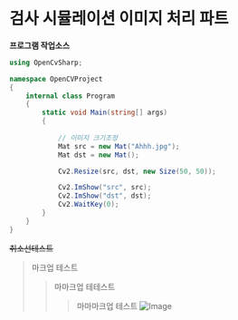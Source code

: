 # 검사 시뮬레이션 이미지 처리 파트 

**프로그램 작업소스**
```cs
using OpenCvSharp;

namespace OpenCVProject
{
    internal class Program
    {
        static void Main(string[] args)
        {
           
            // 이미지 크기조정
            Mat src = new Mat("Ahhh.jpg");
            Mat dst = new Mat();

            Cv2.Resize(src, dst, new Size(50, 50));

            Cv2.ImShow("src", src);
            Cv2.ImShow("dst", dst);
            Cv2.WaitKey(0);
        }
    }
}
```
~~취소선테스트~~



> 마크업 테스트
> > 마마크업 테테스트
> > > 마마마크업 테스트
![Image](https://github.com/user-attachments/assets/b8c6aaa1-b146-4dce-83d6-6d45e8eba066)


